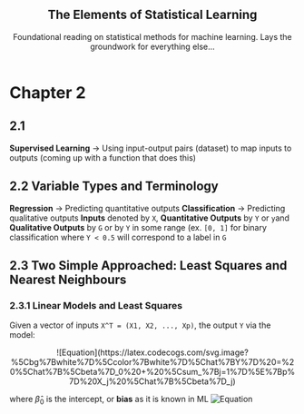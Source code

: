  <h2 align="center">The Elements of Statistical Learning</h2>
  <p align="center">
    Foundational reading on statistical methods for machine learning. Lays the groundwork for everything else...
    <br />
    <br />
 
 # Chapter 2
 ## 2.1
 **Supervised Learning** -> Using input-output pairs (dataset) to map inputs to outputs (coming up with a function that does this)
 ## 2.2 Variable Types and Terminology
 **Regression** -> Predicting quantitative outputs
 **Classification** -> Predicting qualitative outputs
 **Inputs** denoted by `X`, **Quantitative Outputs** by 	`Y` or `y`and **Qualitative Outputs** by `G` or by `Y` in some range (ex. `[0, 1]` for binary classification where `Y < 0.5` will correspond to a label in `G`
 ## 2.3 Two Simple Approached: Least Squares and Nearest Neighbours
 ### 2.3.1 Linear Models and Least Squares
 Given a vector of inputs `X^T = (X1, X2, ..., Xp)`, the output `Y` via the model: 

<p align="center">
![Equation](https://latex.codecogs.com/svg.image?%5Cbg%7Bwhite%7D%5Ccolor%7Bwhite%7D%5Chat%7BY%7D%20=%20%5Chat%7B%5Cbeta%7D_0%20&plus;%20%5Csum_%7Bj=1%7D%5E%7Bp%7D%20X_j%20%5Chat%7B%5Cbeta%7D_j)
</p>


where $\hat{\beta}_0$ is the intercept, or **bias** as it is known in ML
![Equation](https://latex.codecogs.com/svg.image?%5Cbg%7Bwhite%7D%5Ccolor%7Bwhite%7D%5Chat%7BY%7D%20=%20%5Chat%7B%5Cbeta%7D_0%20&plus;%20%5Csum_%7Bj=1%7D%5E%7Bp%7D%20X_j%20%5Chat%7B%5Cbeta%7D_j)

